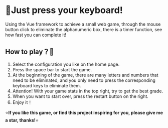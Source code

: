 # 🚀Just press your keyboard!

Using the Vue framework to achieve a small web game, through the mouse button click to eliminate the alphanumeric box, there is a timer function, see how fast you can complete it!

## How to play？🤔

1. Select the configuration you like on the home page.
2. Press the space bar to start the game.
3. At the beginning of the game, there are many letters and numbers that need to be eliminated, and you only need to press the corresponding keyboard keys to eliminate them.
4. Attention! With your game stats in the top right, try to get the best grade.
5. When you want to start over, press the restart button on the right.
6. Enjoy it！



⭐**If you like this game, or find this project inspiring for you, please give me a star, thanks!**⭐